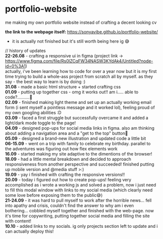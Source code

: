 # portfolio-website
me making my own portfolio website instead of crafting a decent looking cv

<b>the link to the webpage itself: </b> https://sonyavibe.github.io/portfolio-website/ <br>
* it is actually not finished but it's still worth being here ig 😅

// history of updates<br>
    <b>22-26.08</b> - crafting a responsive ui in figma (project link -> https://www.figma.com/file/Rs0lZCqFW34NASW3KYdAk4/Untitled?node-id=0%3A1)<br>
    actually, i've been learning how to code for over a year now but it is my first time trying to build a whole-ass project from scratch all by myself. as they say - the best way to learn is by doing :)<br>
    <b>31.08</b> - made a basic html structure + started crafting css<br>
    <b>01.09</b> - putting up together css - omg it works out!! am i..... able to code?..........🥺<br>
    <b>02.09</b> - finished making light theme and set up an actually working email form (i sent myself a pointless message and it worked lol), feeling proud of my own googling abilities :D<br>
    <b>03.09</b> - faced a first struggle but successfully overcame it and added a light/dark mode toggle to the page!<br>
    <b>04.09</b> - designed pop-ups for social media links in figma. also am thinking about adding a navigation area and a "get to the top" button🧐<br>
    <b>05.09</b> - designed a brand-new illustration and updated code a little bit<br>
    <b>06-15.09</b> - went on a trip with family to celebrate my birthday. parallel to the adventures was figuring out how flex elements work<br>
    <b>16.09</b> - started making my site adaptive to the dimentions of the browser!<br>
    <b>18.09</b> - had a little mental breakdown and decided to approach responsiveness from another perspective and succeeded! finished putting up mobile version and @media stuff >:)<br>
    <b>19.09</b> - yay i finished with crafting the responsive versions!!<br>
    <b>20.09</b> - today i figured out how to create pop-ups! feeling very accomplished as i wrote a working js and solved a problem, now i just need to fill this modal window with links to my social media (which clearly need some love before exposing them to the public😅)<br>
    <b>21-24.09</b> - it was hard to pull myself to work after the horrible news... fell into apathy and crisis, couldn't find the answer to why am i even bothering... cobbled myself together and finished with the web-page. now it's time for copywriting, putting together social media and filling the site with content!<br>
    <b>10.10</b> - added links to my socials. ig only projects section left to update and i can actually deploy this!<br>
